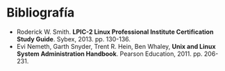 # Bibliografía

* Roderick W. Smith. **LPIC-2 Linux Professional Institute Certification Study Guide**. Sybex, 2013. pp. 130-136.
* Evi Nemeth, Garth Snyder, Trent R. Hein, Ben Whaley, **Unix and Linux System Administration Handbook**. Pearson Education, 2011. pp. 206-231.
